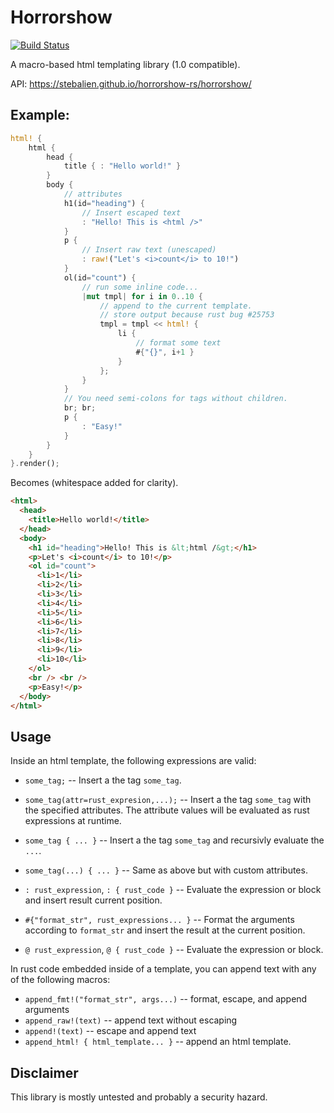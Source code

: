 # Horrorshow

[![Build Status](https://travis-ci.org/Stebalien/horrorshow-rs.svg?branch=master)](https://travis-ci.org/Stebalien/horrorshow-rs)

A macro-based html templating library (1.0 compatible).

API: https://stebalien.github.io/horrorshow-rs/horrorshow/

## Example:

```rust
html! {
    html {
        head {
            title { : "Hello world!" }
        }
        body {
            // attributes
            h1(id="heading") {
                // Insert escaped text
                : "Hello! This is <html />"
            }
            p {
                // Insert raw text (unescaped)
                : raw!("Let's <i>count</i> to 10!")
            }
            ol(id="count") {
                // run some inline code...
                |mut tmpl| for i in 0..10 {
                    // append to the current template.
                    // store output because rust bug #25753
                    tmpl = tmpl << html! {
                        li {
                            // format some text
                            #{"{}", i+1 }
                        }
                    };
                }
            }
            // You need semi-colons for tags without children.
            br; br;
            p {
                : "Easy!"
            }
        }
    }
}.render();
```

Becomes (whitespace added for clarity).

```html
<html>
  <head>
    <title>Hello world!</title>
  </head>
  <body>
    <h1 id="heading">Hello! This is &lt;html /&gt;</h1>
    <p>Let's <i>count</i> to 10!</p>
    <ol id="count">
      <li>1</li>
      <li>2</li>
      <li>3</li>
      <li>4</li>
      <li>5</li>
      <li>6</li>
      <li>7</li>
      <li>8</li>
      <li>9</li>
      <li>10</li>
    </ol>
    <br /> <br />
    <p>Easy!</p>
  </body>
</html>
```

## Usage

Inside an html template, the following expressions are valid:

* `some_tag;` -- Insert a the tag `some_tag`.

* `some_tag(attr=rust_expresion,...);` -- Insert a the tag `some_tag` with the specified
   attributes. The attribute values will be evaluated as rust expressions at runtime.

* `some_tag { ... }` -- Insert a the tag `some_tag` and recursivly evaluate the `...`.

* `some_tag(...) { ... }` -- Same as above but with custom attributes.

* `: rust_expression`, `: { rust_code }` -- Evaluate the expression or block and insert result current position.

* `#{"format_str", rust_expressions... }` -- Format the arguments according to `format_str` and insert the
result at the current position.

* `@ rust_expression`, `@ { rust_code }` -- Evaluate the expression or block.

In rust code embedded inside of a template, you can append text with any of the following
macros:

* `append_fmt!("format_str", args...)` -- format, escape, and append arguments
* `append_raw!(text)` -- append text without escaping
* `append!(text)` -- escape and append text
* `append_html! { html_template... }` -- append an html template.

## Disclaimer

This library is mostly untested and probably a security hazard.

